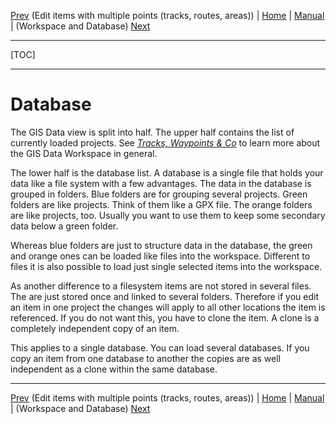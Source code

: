 [Prev](DocGisItemsEditMultiple) (Edit items with multiple points (tracks, routes, areas)) | [Home](Home) | [Manual](DocMain) | (Workspace and Database) [Next](DocGisDatabaseWorkspaceDatabase)
- - -
[TOC]
- - -

# Database

The GIS Data view is split into half. The upper half contains the list of currently loaded projects. See [_Tracks, Waypoints & Co_](DocGisItems) to learn more about the GIS Data Workspace in general.

The lower half is the database list. A database is a single file that holds your data like a file system with a few advantages. The data in the database is grouped in folders. Blue folders are for grouping several projects. Green folders are like projects. Think of them like a GPX file. The orange folders are like projects, too. Usually you want to use them to keep some secondary data below a green folder. 

Whereas blue folders are just to structure data in the database, the green and orange ones can be loaded like files into the workspace. Different to files it is also possible to load just single selected items into the workspace.

As another difference to a filesystem items are not stored in several files. The are just stored once and linked to several folders. Therefore if you edit an item in one project the changes will apply to all other locations the item is referenced. If you do not want this, you have to clone the item. A clone is a completely independent copy of an item. 

This applies to a single database. You can load several databases. If you copy an item from one database to another the copies are as well independent as a clone within the same database.

- - -
[Prev](DocGisItemsEditMultiple) (Edit items with multiple points (tracks, routes, areas)) | [Home](Home) | [Manual](DocMain) | (Workspace and Database) [Next](DocGisDatabaseWorkspaceDatabase)
